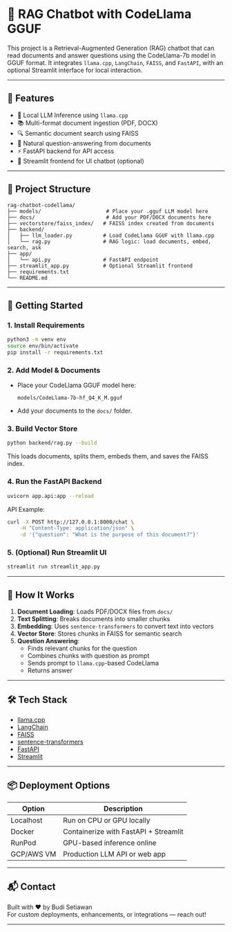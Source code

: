 # 📄 RAG Chatbot with CodeLlama GGUF

This project is a Retrieval-Augmented Generation (RAG) chatbot that can read documents and answer questions using the CodeLlama-7b model in GGUF format. It integrates `llama.cpp`, `LangChain`, `FAISS`, and `FastAPI`, with an optional Streamlit interface for local interaction.

---

## 🔧 Features

- 🧠 Local LLM Inference using `llama.cpp`
- 📚 Multi-format document ingestion (PDF, DOCX)
- 🔍 Semantic document search using FAISS
- 💬 Natural question-answering from documents
- ⚡ FastAPI backend for API access
- 🎨 Streamlit frontend for UI chatbot (optional)

---

## 📁 Project Structure

```
rag-chatbot-codellama/
├── models/                     # Place your .gguf LLM model here
├── docs/                       # Add your PDF/DOCX documents here
├── vectorstore/faiss_index/   # FAISS index created from documents
├── backend/
│   ├── llm_loader.py          # Load CodeLlama GGUF with llama.cpp
│   └── rag.py                 # RAG logic: load documents, embed, search, ask
├── app/
│   └── api.py                 # FastAPI endpoint
├── streamlit_app.py           # Optional Streamlit frontend
├── requirements.txt
└── README.md
```

---

## 🚀 Getting Started

### 1. Install Requirements

```bash
python3 -m venv env
source env/bin/activate
pip install -r requirements.txt
```

### 2. Add Model & Documents

- Place your CodeLlama GGUF model here:
  ```
  models/CodeLlama-7b-hf_Q4_K_M.gguf
  ```

- Add your documents to the `docs/` folder.

### 3. Build Vector Store

```bash
python backend/rag.py --build
```

This loads documents, splits them, embeds them, and saves the FAISS index.

### 4. Run the FastAPI Backend

```bash
uvicorn app.api:app --reload
```

API Example:

```bash
curl -X POST http://127.0.0.1:8000/chat \
    -H "Content-Type: application/json" \
    -d '{"question": "What is the purpose of this document?"}'
```

### 5. (Optional) Run Streamlit UI

```bash
streamlit run streamlit_app.py
```

---

## 🧠 How It Works

1. **Document Loading**: Loads PDF/DOCX files from `docs/`
2. **Text Splitting**: Breaks documents into smaller chunks
3. **Embedding**: Uses `sentence-transformers` to convert text into vectors
4. **Vector Store**: Stores chunks in FAISS for semantic search
5. **Question Answering**:
   - Finds relevant chunks for the question
   - Combines chunks with question as prompt
   - Sends prompt to `llama.cpp`-based CodeLlama
   - Returns answer

---

## 🛠 Tech Stack

- [llama.cpp](https://github.com/ggerganov/llama.cpp)
- [LangChain](https://python.langchain.com/)
- [FAISS](https://github.com/facebookresearch/faiss)
- [sentence-transformers](https://www.sbert.net/)
- [FastAPI](https://fastapi.tiangolo.com/)
- [Streamlit](https://streamlit.io/)

---

## 📦 Deployment Options

| Option       | Description                                 |
|--------------|---------------------------------------------|
| Localhost    | Run on CPU or GPU locally                   |
| Docker       | Containerize with FastAPI + Streamlit       |
| RunPod       | GPU-based inference online                  |
| GCP/AWS VM   | Production LLM API or web app               |

---

## 📬 Contact

Built with ❤️ by Budi Setiawan  
For custom deployments, enhancements, or integrations — reach out!

---

